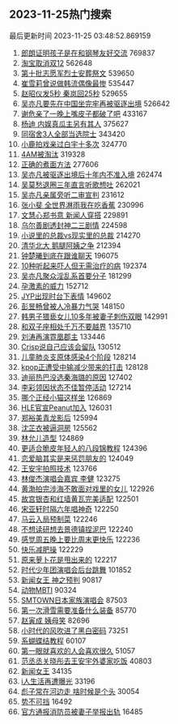 ## 2023-11-25热门搜索 
最后更新时间 2023-11-25 03:48:52.869159 
1. [郎朗证明孩子是在和钢琴友好交流](https://s.weibo.com/weibo?q=%E9%83%8E%E6%9C%97%E8%AF%81%E6%98%8E%E5%AD%A9%E5%AD%90%E6%98%AF%E5%9C%A8%E5%92%8C%E9%92%A2%E7%90%B4%E5%8F%8B%E5%A5%BD%E4%BA%A4%E6%B5%81&t=31&band_rank=1&Refer=top) 769837
1. [淘宝取消双12](https://s.weibo.com/weibo?q=%23%E6%B7%98%E5%AE%9D%E5%8F%96%E6%B6%88%E5%8F%8C12%23&t=31&band_rank=2&Refer=top) 562648
1. [第十批志愿军烈士安葬祭文](https://s.weibo.com/weibo?q=%23%E7%AC%AC%E5%8D%81%E6%89%B9%E5%BF%97%E6%84%BF%E5%86%9B%E7%83%88%E5%A3%AB%E5%AE%89%E8%91%AC%E7%A5%AD%E6%96%87%23&t=31&band_rank=3&Refer=top) 539650
1. [崔雪莉曾说做韩流偶像最惨](https://s.weibo.com/weibo?q=%23%E5%B4%94%E9%9B%AA%E8%8E%89%E6%9B%BE%E8%AF%B4%E5%81%9A%E9%9F%A9%E6%B5%81%E5%81%B6%E5%83%8F%E6%9C%80%E6%83%A8%23&t=31&band_rank=4&Refer=top) 535447
1. [赵昭仪发5秒 秦岚回25秒](https://s.weibo.com/weibo?q=%E8%B5%B5%E6%98%AD%E4%BB%AA%E5%8F%915%E7%A7%92%20%E7%A7%A6%E5%B2%9A%E5%9B%9E25%E7%A7%92&t=31&band_rank=5&Refer=top) 529655
1. [吴亦凡要先在中国坐完牢再被驱逐出境](https://s.weibo.com/weibo?q=%23%E5%90%B4%E4%BA%A6%E5%87%A1%E8%A6%81%E5%85%88%E5%9C%A8%E4%B8%AD%E5%9B%BD%E5%9D%90%E5%AE%8C%E7%89%A2%E5%86%8D%E8%A2%AB%E9%A9%B1%E9%80%90%E5%87%BA%E5%A2%83%23&t=31&band_rank=6&Refer=top) 526642
1. [谢危亲了一晚上嘴皮子都破了吧](https://s.weibo.com/weibo?q=%23%E8%B0%A2%E5%8D%B1%E4%BA%B2%E4%BA%86%E4%B8%80%E6%99%9A%E4%B8%8A%E5%98%B4%E7%9A%AE%E5%AD%90%E9%83%BD%E7%A0%B4%E4%BA%86%E5%90%A7%23&t=31&band_rank=7&Refer=top) 433167
1. [杨迪 内娱真瓜主另有其人](https://s.weibo.com/weibo?q=%E6%9D%A8%E8%BF%AA%20%E5%86%85%E5%A8%B1%E7%9C%9F%E7%93%9C%E4%B8%BB%E5%8F%A6%E6%9C%89%E5%85%B6%E4%BA%BA&t=31&band_rank=8&Refer=top) 375627
1. [同宿舍3人全部当选院士](https://s.weibo.com/weibo?q=%23%E5%90%8C%E5%AE%BF%E8%88%8D3%E4%BA%BA%E5%85%A8%E9%83%A8%E5%BD%93%E9%80%89%E9%99%A2%E5%A3%AB%23&t=31&band_rank=23&Refer=top) 343420
1. [小鹿拍戏亲过白宇十多次](https://s.weibo.com/weibo?q=%23%E5%B0%8F%E9%B9%BF%E6%8B%8D%E6%88%8F%E4%BA%B2%E8%BF%87%E7%99%BD%E5%AE%87%E5%8D%81%E5%A4%9A%E6%AC%A1%23&t=31&band_rank=17&Refer=top) 324770
1. [4AM被淘汰](https://s.weibo.com/weibo?q=4AM%E8%A2%AB%E6%B7%98%E6%B1%B0&t=31&band_rank=12&Refer=top) 319328
1. [正确的煮面方法](https://s.weibo.com/weibo?q=%E6%AD%A3%E7%A1%AE%E7%9A%84%E7%85%AE%E9%9D%A2%E6%96%B9%E6%B3%95&t=31&band_rank=9&Refer=top) 277606
1. [吴亦凡被驱逐出境后十年内不准入境](https://s.weibo.com/weibo?q=%23%E5%90%B4%E4%BA%A6%E5%87%A1%E8%A2%AB%E9%A9%B1%E9%80%90%E5%87%BA%E5%A2%83%E5%90%8E%E5%8D%81%E5%B9%B4%E5%86%85%E4%B8%8D%E5%87%86%E5%85%A5%E5%A2%83%23&t=31&band_rank=11&Refer=top) 262474
1. [吴莫愁退圈三年直言听歌想吐](https://s.weibo.com/weibo?q=%23%E5%90%B4%E8%8E%AB%E6%84%81%E9%80%80%E5%9C%88%E4%B8%89%E5%B9%B4%E7%9B%B4%E8%A8%80%E5%90%AC%E6%AD%8C%E6%83%B3%E5%90%90%23&t=31&band_rank=15&Refer=top) 262021
1. [吴亦凡亲属旁听二审宣判](https://s.weibo.com/weibo?q=%23%E5%90%B4%E4%BA%A6%E5%87%A1%E4%BA%B2%E5%B1%9E%E6%97%81%E5%90%AC%E4%BA%8C%E5%AE%A1%E5%AE%A3%E5%88%A4%23&t=31&band_rank=14&Refer=top) 231612
1. [张小斐 全世界淋雨我在吃香蕉](https://s.weibo.com/weibo?q=%E5%BC%A0%E5%B0%8F%E6%96%90%20%E5%85%A8%E4%B8%96%E7%95%8C%E6%B7%8B%E9%9B%A8%E6%88%91%E5%9C%A8%E5%90%83%E9%A6%99%E8%95%89&t=31&band_rank=13&Refer=top) 230996
1. [文慧心郑书意 新闻人穿搭](https://s.weibo.com/weibo?q=%E6%96%87%E6%85%A7%E5%BF%83%E9%83%91%E4%B9%A6%E6%84%8F%20%E6%96%B0%E9%97%BB%E4%BA%BA%E7%A9%BF%E6%90%AD&t=31&band_rank=16&Refer=top) 229891
1. [乌尔善剧透封神二三剧情](https://s.weibo.com/weibo?q=%E4%B9%8C%E5%B0%94%E5%96%84%E5%89%A7%E9%80%8F%E5%B0%81%E7%A5%9E%E4%BA%8C%E4%B8%89%E5%89%A7%E6%83%85&t=31&band_rank=18&Refer=top) 224598
1. [小说里的总裁vs现实里的总裁](https://s.weibo.com/weibo?q=%E5%B0%8F%E8%AF%B4%E9%87%8C%E7%9A%84%E6%80%BB%E8%A3%81vs%E7%8E%B0%E5%AE%9E%E9%87%8C%E7%9A%84%E6%80%BB%E8%A3%81&t=31&band_rank=28&Refer=top) 214270
1. [清华北大 鹅腿阿姨之争](https://s.weibo.com/weibo?q=%E6%B8%85%E5%8D%8E%E5%8C%97%E5%A4%A7%20%E9%B9%85%E8%85%BF%E9%98%BF%E5%A7%A8%E4%B9%8B%E4%BA%89&t=31&band_rank=10&Refer=top) 212394
1. [钟楚曦到底在跟谁聊天](https://s.weibo.com/weibo?q=%E9%92%9F%E6%A5%9A%E6%9B%A6%E5%88%B0%E5%BA%95%E5%9C%A8%E8%B7%9F%E8%B0%81%E8%81%8A%E5%A4%A9&t=31&band_rank=26&Refer=top) 196075
1. [10种听起来吓人但无需治疗的病](https://s.weibo.com/weibo?q=%2310%E7%A7%8D%E5%90%AC%E8%B5%B7%E6%9D%A5%E5%90%93%E4%BA%BA%E4%BD%86%E6%97%A0%E9%9C%80%E6%B2%BB%E7%96%97%E7%9A%84%E7%97%85%23&t=31&band_rank=50&Refer=top) 192374
1. [吴亦凡聚众淫乱系首要分子](https://s.weibo.com/weibo?q=%23%E5%90%B4%E4%BA%A6%E5%87%A1%E8%81%9A%E4%BC%97%E6%B7%AB%E4%B9%B1%E7%B3%BB%E9%A6%96%E8%A6%81%E5%88%86%E5%AD%90%23&t=31&band_rank=19&Refer=top) 181299
1. [孕激素的威力](https://s.weibo.com/weibo?q=%E5%AD%95%E6%BF%80%E7%B4%A0%E7%9A%84%E5%A8%81%E5%8A%9B&t=31&band_rank=20&Refer=top) 152712
1. [JYP出现时台下表情](https://s.weibo.com/weibo?q=%23JYP%E5%87%BA%E7%8E%B0%E6%97%B6%E5%8F%B0%E4%B8%8B%E8%A1%A8%E6%83%85%23&t=31&band_rank=21&Refer=top) 149602
1. [彭昱畅曾被人冷暴力气哭](https://s.weibo.com/weibo?q=%23%E5%BD%AD%E6%98%B1%E7%95%85%E6%9B%BE%E8%A2%AB%E4%BA%BA%E5%86%B7%E6%9A%B4%E5%8A%9B%E6%B0%94%E5%93%AD%23&t=31&band_rank=22&Refer=top) 148150
1. [韩男子猥亵女儿10多年被妻子刺伤双眼](https://s.weibo.com/weibo?q=%23%E9%9F%A9%E7%94%B7%E5%AD%90%E7%8C%A5%E4%BA%B5%E5%A5%B3%E5%84%BF10%E5%A4%9A%E5%B9%B4%E8%A2%AB%E5%A6%BB%E5%AD%90%E5%88%BA%E4%BC%A4%E5%8F%8C%E7%9C%BC%23&t=31&band_rank=24&Refer=top) 142991
1. [和双子座相处千万不要越界](https://s.weibo.com/weibo?q=%E5%92%8C%E5%8F%8C%E5%AD%90%E5%BA%A7%E7%9B%B8%E5%A4%84%E5%8D%83%E4%B8%87%E4%B8%8D%E8%A6%81%E8%B6%8A%E7%95%8C&t=31&band_rank=25&Refer=top) 135710
1. [刘涛再演霓凰郡主](https://s.weibo.com/weibo?q=%23%E5%88%98%E6%B6%9B%E5%86%8D%E6%BC%94%E9%9C%93%E5%87%B0%E9%83%A1%E4%B8%BB%23&t=31&band_rank=27&Refer=top) 133446
1. [Crisp说自己应该会留队](https://s.weibo.com/weibo?q=%23Crisp%E8%AF%B4%E8%87%AA%E5%B7%B1%E5%BA%94%E8%AF%A5%E4%BC%9A%E7%95%99%E9%98%9F%23&t=31&band_rank=29&Refer=top) 130512
1. [儿童肺炎支原体感染4个阶段](https://s.weibo.com/weibo?q=%23%E5%84%BF%E7%AB%A5%E8%82%BA%E7%82%8E%E6%94%AF%E5%8E%9F%E4%BD%93%E6%84%9F%E6%9F%934%E4%B8%AA%E9%98%B6%E6%AE%B5%23&t=31&band_rank=30&Refer=top) 128214
1. [kpop正遭受中输减少带来的打击](https://s.weibo.com/weibo?q=%23kpop%E6%AD%A3%E9%81%AD%E5%8F%97%E4%B8%AD%E8%BE%93%E5%87%8F%E5%B0%91%E5%B8%A6%E6%9D%A5%E7%9A%84%E6%89%93%E5%87%BB%23&t=31&band_rank=31&Refer=top) 128128
1. [迪丽热巴没选秦海璐的原因](https://s.weibo.com/weibo?q=%23%E8%BF%AA%E4%B8%BD%E7%83%AD%E5%B7%B4%E6%B2%A1%E9%80%89%E7%A7%A6%E6%B5%B7%E7%92%90%E7%9A%84%E5%8E%9F%E5%9B%A0%23&t=31&band_rank=32&Refer=top) 127402
1. [李彩领因状态不佳暂停活动](https://s.weibo.com/weibo?q=%23%E6%9D%8E%E5%BD%A9%E9%A2%86%E5%9B%A0%E7%8A%B6%E6%80%81%E4%B8%8D%E4%BD%B3%E6%9A%82%E5%81%9C%E6%B4%BB%E5%8A%A8%23&t=31&band_rank=33&Refer=top) 127214
1. [哪个正经小猫这样坐](https://s.weibo.com/weibo?q=%E5%93%AA%E4%B8%AA%E6%AD%A3%E7%BB%8F%E5%B0%8F%E7%8C%AB%E8%BF%99%E6%A0%B7%E5%9D%90&t=31&band_rank=34&Refer=top) 126869
1. [HLE官宣Peanut加入](https://s.weibo.com/weibo?q=%23HLE%E5%AE%98%E5%AE%A3Peanut%E5%8A%A0%E5%85%A5%23&t=31&band_rank=35&Refer=top) 126031
1. [郑裕美青龙影后](https://s.weibo.com/weibo?q=%23%E9%83%91%E8%A3%95%E7%BE%8E%E9%9D%92%E9%BE%99%E5%BD%B1%E5%90%8E%23&t=31&band_rank=36&Refer=top) 125994
1. [沈芷衣被逼洞房](https://s.weibo.com/weibo?q=%23%E6%B2%88%E8%8A%B7%E8%A1%A3%E8%A2%AB%E9%80%BC%E6%B4%9E%E6%88%BF%23&t=31&band_rank=37&Refer=top) 125562
1. [林允儿造型](https://s.weibo.com/weibo?q=%23%E6%9E%97%E5%85%81%E5%84%BF%E9%80%A0%E5%9E%8B%23&t=31&band_rank=38&Refer=top) 124869
1. [更适合脆皮年轻人的八段锦教程](https://s.weibo.com/weibo?q=%23%E6%9B%B4%E9%80%82%E5%90%88%E8%84%86%E7%9A%AE%E5%B9%B4%E8%BD%BB%E4%BA%BA%E7%9A%84%E5%85%AB%E6%AE%B5%E9%94%A6%E6%95%99%E7%A8%8B%23&t=31&band_rank=39&Refer=top) 124396
1. [恋爱脑其实是来惩罚朋友的](https://s.weibo.com/weibo?q=%23%E6%81%8B%E7%88%B1%E8%84%91%E5%85%B6%E5%AE%9E%E6%98%AF%E6%9D%A5%E6%83%A9%E7%BD%9A%E6%9C%8B%E5%8F%8B%E7%9A%84%23&t=31&band_rank=40&Refer=top) 124049
1. [王安宇拍照技术](https://s.weibo.com/weibo?q=%E7%8E%8B%E5%AE%89%E5%AE%87%E6%8B%8D%E7%85%A7%E6%8A%80%E6%9C%AF&t=31&band_rank=41&Refer=top) 123766
1. [林俊杰演唱会嘉宾 李健](https://s.weibo.com/weibo?q=%E6%9E%97%E4%BF%8A%E6%9D%B0%E6%BC%94%E5%94%B1%E4%BC%9A%E5%98%89%E5%AE%BE%20%E6%9D%8E%E5%81%A5&t=31&band_rank=42&Refer=top) 123275
1. [黄渤拍完涉海不敢面对戏里的女儿](https://s.weibo.com/weibo?q=%23%E9%BB%84%E6%B8%A4%E6%8B%8D%E5%AE%8C%E6%B6%89%E6%B5%B7%E4%B8%8D%E6%95%A2%E9%9D%A2%E5%AF%B9%E6%88%8F%E9%87%8C%E7%9A%84%E5%A5%B3%E5%84%BF%23&t=31&band_rank=43&Refer=top) 122926
1. [故宫银杏和红墙黄瓦完美适配](https://s.weibo.com/weibo?q=%23%E6%95%85%E5%AE%AB%E9%93%B6%E6%9D%8F%E5%92%8C%E7%BA%A2%E5%A2%99%E9%BB%84%E7%93%A6%E5%AE%8C%E7%BE%8E%E9%80%82%E9%85%8D%23&t=31&band_rank=44&Refer=top) 122501
1. [宋亚轩时隔六年唱神奇](https://s.weibo.com/weibo?q=%E5%AE%8B%E4%BA%9A%E8%BD%A9%E6%97%B6%E9%9A%94%E5%85%AD%E5%B9%B4%E5%94%B1%E7%A5%9E%E5%A5%87&t=31&band_rank=45&Refer=top) 122250
1. [马云入局预制菜](https://s.weibo.com/weibo?q=%23%E9%A9%AC%E4%BA%91%E5%85%A5%E5%B1%80%E9%A2%84%E5%88%B6%E8%8F%9C%23&t=31&band_rank=46&Refer=top) 122246
1. [不想读研想去景德镇捏泥巴](https://s.weibo.com/weibo?q=%23%E4%B8%8D%E6%83%B3%E8%AF%BB%E7%A0%94%E6%83%B3%E5%8E%BB%E6%99%AF%E5%BE%B7%E9%95%87%E6%8D%8F%E6%B3%A5%E5%B7%B4%23&t=31&band_rank=47&Refer=top) 122240
1. [感觉周五晚上要比周末更快乐](https://s.weibo.com/weibo?q=%23%E6%84%9F%E8%A7%89%E5%91%A8%E4%BA%94%E6%99%9A%E4%B8%8A%E8%A6%81%E6%AF%94%E5%91%A8%E6%9C%AB%E6%9B%B4%E5%BF%AB%E4%B9%90%23&t=31&band_rank=48&Refer=top) 122236
1. [快乐减肥操](https://s.weibo.com/weibo?q=%E5%BF%AB%E4%B9%90%E5%87%8F%E8%82%A5%E6%93%8D&t=31&band_rank=49&Refer=top) 122229
1. [原来萝卜花是甩出来的](https://s.weibo.com/weibo?q=%23%E5%8E%9F%E6%9D%A5%E8%90%9D%E5%8D%9C%E8%8A%B1%E6%98%AF%E7%94%A9%E5%87%BA%E6%9D%A5%E7%9A%84%23&t=31&band_rank=50&Refer=top) 122217
1. [时代少年团演唱会后台跳舞](https://s.weibo.com/weibo?q=%23%E6%97%B6%E4%BB%A3%E5%B0%91%E5%B9%B4%E5%9B%A2%E6%BC%94%E5%94%B1%E4%BC%9A%E5%90%8E%E5%8F%B0%E8%B7%B3%E8%88%9E%23&t=31&band_rank=31&Refer=top) 101852
1. [新闻女王 神之预判](https://s.weibo.com/weibo?q=%E6%96%B0%E9%97%BB%E5%A5%B3%E7%8E%8B%20%E7%A5%9E%E4%B9%8B%E9%A2%84%E5%88%A4&t=31&band_rank=42&Refer=top) 90817
1. [动物MBTI](https://s.weibo.com/weibo?q=%E5%8A%A8%E7%89%A9MBTI&t=31&band_rank=40&Refer=top) 90324
1. [SMTOWN日本家族演唱会](https://s.weibo.com/weibo?q=%23SMTOWN%E6%97%A5%E6%9C%AC%E5%AE%B6%E6%97%8F%E6%BC%94%E5%94%B1%E4%BC%9A%23&t=31&band_rank=26&Refer=top) 87503
1. [第一次滑雪需要准备什么装备](https://s.weibo.com/weibo?q=%23%E7%AC%AC%E4%B8%80%E6%AC%A1%E6%BB%91%E9%9B%AA%E9%9C%80%E8%A6%81%E5%87%86%E5%A4%87%E4%BB%80%E4%B9%88%E8%A3%85%E5%A4%87%23&t=31&band_rank=50&Refer=top) 85770
1. [赵寅成 姨母笑](https://s.weibo.com/weibo?q=%E8%B5%B5%E5%AF%85%E6%88%90%20%E5%A7%A8%E6%AF%8D%E7%AC%91&t=31&band_rank=32&Refer=top) 82696
1. [小时代的风吹进了黑白密码](https://s.weibo.com/weibo?q=%E5%B0%8F%E6%97%B6%E4%BB%A3%E7%9A%84%E9%A3%8E%E5%90%B9%E8%BF%9B%E4%BA%86%E9%BB%91%E7%99%BD%E5%AF%86%E7%A0%81&t=31&band_rank=41&Refer=top) 73251
1. [系蝴蝶结教程](https://s.weibo.com/weibo?q=%E7%B3%BB%E8%9D%B4%E8%9D%B6%E7%BB%93%E6%95%99%E7%A8%8B&t=31&band_rank=50&Refer=top) 60107
1. [第一眼就喜欢的人会喜欢很久](https://s.weibo.com/weibo?q=%23%E7%AC%AC%E4%B8%80%E7%9C%BC%E5%B0%B1%E5%96%9C%E6%AC%A2%E7%9A%84%E4%BA%BA%E4%BC%9A%E5%96%9C%E6%AC%A2%E5%BE%88%E4%B9%85%23&t=31&band_rank=50&Refer=top) 51057
1. [范丞丞关晓彤去王安宇外婆家吃饭](https://s.weibo.com/weibo?q=%23%E8%8C%83%E4%B8%9E%E4%B8%9E%E5%85%B3%E6%99%93%E5%BD%A4%E5%8E%BB%E7%8E%8B%E5%AE%89%E5%AE%87%E5%A4%96%E5%A9%86%E5%AE%B6%E5%90%83%E9%A5%AD%23&t=31&band_rank=44&Refer=top) 40803
1. [新闻女王](https://s.weibo.com/weibo?q=%E6%96%B0%E9%97%BB%E5%A5%B3%E7%8E%8B&t=31&band_rank=44&Refer=top) 34135
1. [i人生活再遭曝光](https://s.weibo.com/weibo?q=i%E4%BA%BA%E7%94%9F%E6%B4%BB%E5%86%8D%E9%81%AD%E6%9B%9D%E5%85%89&t=31&band_rank=50&Refer=top) 33196
1. [彪子常在河边走 啥时候是个头](https://s.weibo.com/weibo?q=%E5%BD%AA%E5%AD%90%E5%B8%B8%E5%9C%A8%E6%B2%B3%E8%BE%B9%E8%B5%B0%20%E5%95%A5%E6%97%B6%E5%80%99%E6%98%AF%E4%B8%AA%E5%A4%B4&t=31&band_rank=45&Refer=top) 30054
1. [势不可挡](https://s.weibo.com/weibo?q=%E5%8A%BF%E4%B8%8D%E5%8F%AF%E6%8C%A1&t=31&band_rank=46&Refer=top) 16492
1. [官方通报消防员被妻子举报出轨](https://s.weibo.com/weibo?q=%23%E5%AE%98%E6%96%B9%E9%80%9A%E6%8A%A5%E6%B6%88%E9%98%B2%E5%91%98%E8%A2%AB%E5%A6%BB%E5%AD%90%E4%B8%BE%E6%8A%A5%E5%87%BA%E8%BD%A8%23&t=31&band_rank=48&Refer=top) 16485
